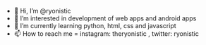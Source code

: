 - 👋 Hi, I’m @ryonistic
- 👀 I’m interested in development of web apps and android apps
- 🌱 I’m currently learning python, html, css and javascript
- 📫 How to reach me = instagram:  theryonistic , twitter: ryonistic 

<!---
ryonistic/ryonistic is a ✨ special ✨ repository because its `README.md` (this file) appears on your GitHub profile.
You can click the Preview link to take a look at your changes.
--->
